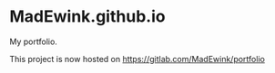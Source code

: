 # MadEwink.github.io
My portfolio.

This project is now hosted on https://gitlab.com/MadEwink/portfolio
